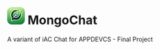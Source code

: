 # <img src="./src/assets/images/icon.png" alt="logo" width="40" height="40"/> MongoChat

A variant of iAC Chat for APPDEVCS - Final Project
